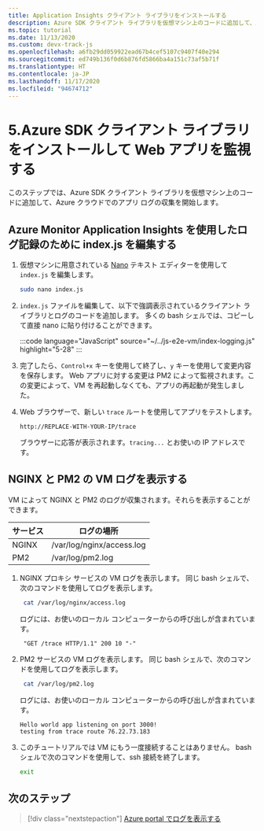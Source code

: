 ```yaml
---
title: Application Insights クライアント ライブラリをインストールする
description: Azure SDK クライアント ライブラリを仮想マシン上のコードに追加して、Azure クラウドでのアプリ ログの収集を開始します。
ms.topic: tutorial
ms.date: 11/13/2020
ms.custom: devx-track-js
ms.openlocfilehash: a6fb29dd059922ead67b4cef5107c9407f40e294
ms.sourcegitcommit: ed749b136f0d6b876fd5866ba4a151c73af5b71f
ms.translationtype: HT
ms.contentlocale: ja-JP
ms.lasthandoff: 11/17/2020
ms.locfileid: "94674712"
---
```

# <a name="5-install-azure-sdk-client-library-to-monitor-web-app"></a>5.Azure SDK クライアント ライブラリをインストールして Web アプリを監視する

このステップでは、Azure SDK クライアント ライブラリを仮想マシン上のコードに追加して、Azure クラウドでのアプリ ログの収集を開始します。

## <a name="edit-indexjs-for-logging-with-azure-monitor-application-insights"></a>Azure Monitor Application Insights を使用したログ記録のために index.js を編集する

1. 仮想マシンに用意されている [Nano](https://www.nano-editor.org/dist/latest/nano.html#Editor-Basics) テキスト エディターを使用して `index.js` を編集します。 

    ```bash
    sudo nano index.js
    ```

1. `index.js` ファイルを編集して、以下で強調表示されているクライアント ライブラリとログのコードを追加します。 多くの bash シェルでは、コピーして直接 nano に貼り付けることができます。 

    :::code language="JavaScript" source="~/../js-e2e-vm/index-logging.js" highlight="5-28" :::

1. 完了したら、`Control+x` キーを使用して終了し、`y` キーを使用して変更内容を保存します。 Web アプリに対する変更は PM2 によって監視されます。この変更によって、VM を再起動しなくても、アプリの再起動が発生しました。 

1. Web ブラウザーで、新しい `trace` ルートを使用してアプリをテストします。

    ```http
    http://REPLACE-WITH-YOUR-IP/trace
    ```

    ブラウザーに応答が表示されます。`tracing...` とお使いの IP アドレスです。

## <a name="viewing-the-vm-logs-for-nginx-and-pm2"></a>NGINX と PM2 の VM ログを表示する

VM によって NGINX と PM2 のログが収集されます。それらを表示することができます。

| サービス | ログの場所|
|--|--|
|NGINX| /var/log/nginx/access.log|
|PM2| /var/log/pm2.log|

1. NGINX プロキシ サービスの VM ログを表示します。 同じ bash シェルで、次のコマンドを使用してログを表示します。

    ```bash
     cat /var/log/nginx/access.log
    ```

    ログには、お使いのローカル コンピューターからの呼び出しが含まれています。 

    ```console
     "GET /trace HTTP/1.1" 200 10 "-"
    ```

1. PM2 サービスの VM ログを表示します。 同じ bash シェルで、次のコマンドを使用してログを表示します。

    ```bash
     cat /var/log/pm2.log
    ```

    ログには、お使いのローカル コンピューターからの呼び出しが含まれています。 

    ```console
    Hello world app listening on port 3000!
    testing from trace route 76.22.73.183
    ```

1. このチュートリアルでは VM にもう一度接続することはありません。 bash シェルで次のコマンドを使用して、ssh 接続を終了します。 

    ```bash
    exit
    ```

## <a name="next-step"></a>次のステップ

> [!div class="nextstepaction"]
> [Azure portal でログを表示する](azure-monitor-application-insights-logs.md) 